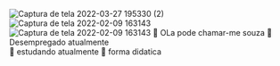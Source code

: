 ![Captura de tela 2022-03-27 195330 (2)](https://user-images.githubusercontent.com/81639067/161604618-5f5db5e0-aade-4898-b77d-3c981007da95.png)
![Captura de tela 2022-02-09 163143](https://user-images.githubusercontent.com/81639067/161604855-90105e53-aad3-4550-a732-d2a74764601d.png)
![Captura de tela 2022-02-09 163143](https://user-images.githubusercontent.com/81639067/161605036-a598b695-c2b4-4671-ad02-688318f152c2.png)
 👋 OLa pode chamar-me souza
 🔭 Desempregado atualmente   
 🌱 estudando atualmente
 💪 forma didatica
 
 

  
 
     
